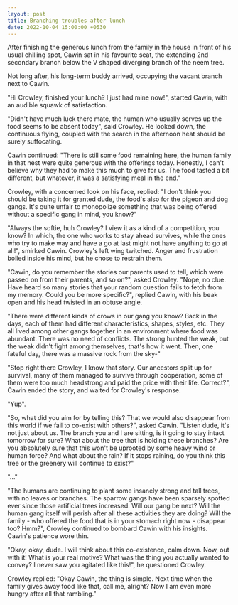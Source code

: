 ```yaml
---
layout: post
title: Branching troubles after lunch
date: 2022-10-04 15:00:00 +0530
---
```

After finishing the generous lunch from the family in the house in front of his usual chilling spot, Cawin sat in his favourite seat, the extending 2nd secondary branch below the V shaped diverging branch of the neem tree. 
<!--more-->
Not long after, his long-term buddy arrived, occupying the vacant branch next to Cawin.

"Hi Crowley, finished your lunch? I just had mine now!", started Cawin, with an audible squawk of satisfaction. 

"Didn't have much luck there mate, the human who usually serves up the food seems to be absent today", said Crowley. He looked down, the continuous flying, coupled with the search in the afternoon heat should be surely suffocating. 

Cawin continued: "There is still some food remaining here, the human family in that nest were quite generous with the offerings today. Honestly, I can't believe why they had to make this much to give for us. The food tasted a bit different, but whatever, it was a satisfying meal in the end." 

Crowley, with a concerned look on his face, replied: "I don't think you should be taking it for granted dude, the food's also for the pigeon and dog gangs. It's quite unfair to monopolize something that was being offered without a specific gang in mind, you know?" 

"Always the softie, huh Crowley? I view it as a kind of a competition, you know? In which, the one who works to stay ahead survives, while the ones who try to make way and have a go at last might not have anything to go at all!", smirked Cawin. Crowley's left wing twitched. Anger and frustration boiled inside his mind, but he chose to restrain them. 

"Cawin, do you remember the stories our parents used to tell, which were passed on from their parents, and so on?", asked Crowley. 
"Nope, no clue. Have heard so many stories that your random question fails to fetch from my memory. Could you be more specific?", replied Cawin, with his beak open and his head twisted in an obtuse angle. 

"There were different kinds of crows in our gang you know? Back in the days, each of them had different characteristics, shapes, styles, etc. They all lived among other gangs together in an environment where food was abundant. There was no need of conflicts. The strong hunted the weak, but the weak didn't fight among themselves, that's how it went. Then, one fateful day, there was a massive rock from the sky-" 

"Stop right there Crowley, I know that story. Our ancestors split up for survival, many of them managed to survive through cooperation, some of them were too much headstrong and paid the price with their life. Correct?", Cawin ended the story, and waited for Crowley's response.

"Yup". 

"So, what did you aim for by telling this? That we would also disappear from this world if we fail to co-exist with others?", asked Cawin. 
"Listen dude, it's not just about us. The branch you and I are sitting, is it going to stay intact tomorrow for sure? What about the tree that is holding these branches? Are you absolutely sure that this won't be uprooted by some heavy wind or human force? And what about the rain? If it stops raining, do you think this tree or the greenery will continue to exist?" 

"..." 

"The humans are continuing to plant some insanely strong and tall trees, with no leaves or branches. The sparrow gangs have been sparsely spotted ever since those artificial trees increased. Will our gang be next? Will the human gang itself will perish after all these activities they are doing? Will the family - who offered the food that is in your stomach right now - disappear too? Hmm?", Crowley continued to bombard Cawin with his insights. Cawin's patience wore thin. 

"Okay, okay, dude. I will think about this co-existence, calm down. Now, out with it! What is your real motive? What was the thing you actually wanted to convey? I never saw you agitated like this!", he questioned Crowley. 

Crowley replied: "Okay Cawin, the thing is simple. Next time when the family gives away food like that, call me, alright? Now I am even more hungry after all that rambling."
